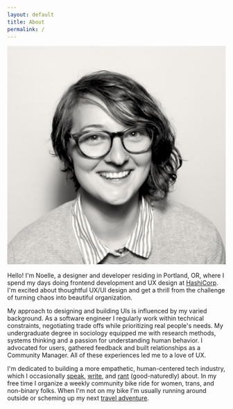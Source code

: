 ```yaml
---
layout: default
title: About
permalink: /
---
```


<img src="img/ndaley_bw.jpg" class="me" alt="Noelle Daley headshot">

Hello! I'm Noelle, a designer and developer residing in Portland, OR, where I spend my days doing frontend development and UX design at [HashiCorp](https://www.hashicorp.com/). I'm excited about thoughtful UX/UI design and get a thrill from the challenge of turning chaos into beautiful organization.

My approach to designing and building UIs is influenced by my varied background. As a software engineer I regularly work within technical constraints, negotiating trade offs while prioritizing real people's needs. My undergraduate degree in sociology equipped me with research methods, systems thinking and a passion for understanding human behavior. I advocated for users, gathered feedback and built relationships as a Community Manager. All of these experiences led me to a love of UX.

I'm dedicated to building a more empathetic, human-centered tech industry, which I occasionally [speak](http://opensourcebridge.org/sessions/1763), [write](/blog/), and [rant](https://youtu.be/Eg8-tf7VFuQ) (good-naturedly) about. In my free time I organize a weekly community bike ride for women, trans, and non-binary folks. When I'm not on my bike I'm usually running around outside or scheming up my next [travel adventure](https://drive.google.com/open?id=1muxaKlQ9ndnV7dptPwHesS8o89w&usp=sharing).
